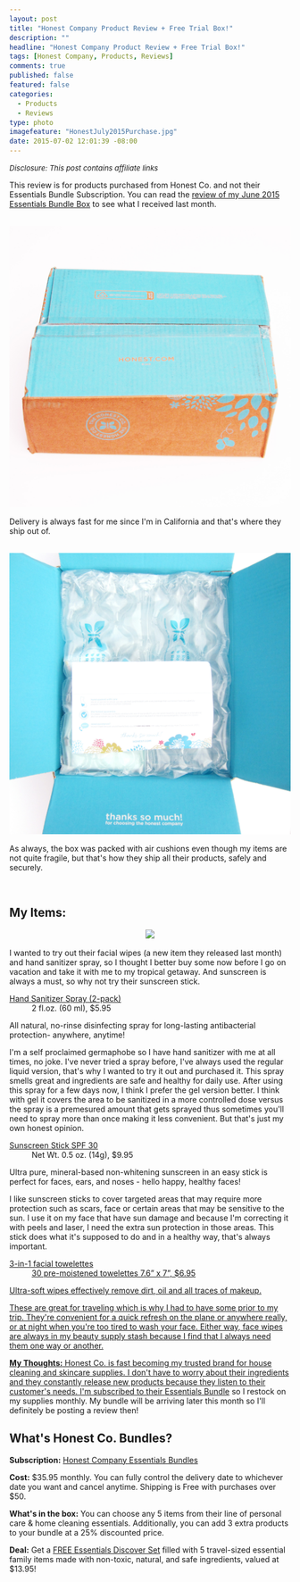 ```yaml
---
layout: post
title: "Honest Company Product Review + Free Trial Box!"
description: ""
headline: "Honest Company Product Review + Free Trial Box!"
tags: [Honest Company, Products, Reviews]
comments: true
published: false
featured: false
categories: 
  - Products
  - Reviews
type: photo
imagefeature: "HonestJuly2015Purchase.jpg"
date: 2015-07-02 12:01:39 -08:00
---
```

<i><font size="2">Disclosure: This post contains affiliate links</font></i>

<p>This review is for products purchased from Honest Co. and not their Essentials Bundle Subscription. You can read the <a href="http://whatsupmailbox.com/subscriptions/reviews/Honest-Company-Essentials-Bundle-June-2015-Review/" target="_blank">review of my June 2015 Essentials Bundle Box</a> to see what I received last month.</p>
<br>

<center><img src='/images/HonestJuly2015PurchaseBox.jpg'></center>
<p>Delivery is always fast for me since I'm in California and that's where they ship out of.</p>
<br>

<center><img src='/images/HonestJuly2015PurchaseOpenBox.jpg'></center>
<p>As always, the box was packed with air cushions even though my items are not quite fragile, but that's how they ship all their products, safely and securely.</p>
<br>

## My Items:

<center><img src='/images/HonestJulu2015Purchase.jpg'></center>

<p>I wanted to try out their facial wipes (a new item they released last month) and hand sanitizer spray, so I thought I better buy some now before I go on vacation and take it with me to my tropical getaway. And sunscreen is always a must, so why not try their sunscreen stick.</p>


<DL>
<DT><a href="http://click.linksynergy.com/link?id=E8Cf336JUvc&offerid=281968.5&type=2&murl=https%3A%2F%2Fwww.honest.com%2Fbath-and-body%2Fhand-sanitizer-spray%3Fsid%3D10025%26cid%3D%7Bifnotmobile%3Agoogle%7D%7Bifmobile%3Agoogle_mobile%7D%26mid%3Dsearch%26aid%3DPLA%3A%7Bproduct_partition_id%7D%3A%7Bproduct_id%7D%3Apla%26pid%3D%7Badtype%7D&LSNSUBSITE=adgid">Hand Sanitizer Spray (2-pack)</a></DT>
<DD>2 fl.oz. (60 ml), $5.95</DD>
</DL>
<p>All natural, no-rinse disinfecting spray for long-lasting antibacterial protection- anywhere, anytime!</p>
<p>I'm a self proclaimed germaphobe so I have hand sanitizer with me at all times, no joke. I've never tried a spray before, I've always used the regular liquid version, that's why I wanted to try it out and purchased it. This spray smells great and ingredients are safe and healthy for daily use. After using this spray for a few days now, I think I prefer the gel version better. I think with gel it covers the area to be sanitized in a more controlled dose versus the spray is a premesured amount that gets sprayed thus sometimes you'll need to spray more than once making it less convenient. But that's just my own honest opinion.</p>

<DL>
<DT><a href="http://click.linksynergy.com/link?id=E8Cf336JUvc&offerid=281968.182&type=2&murl=https%3A%2F%2Fwww.honest.com%2Fbath-and-body%2Fsunscreen-stick%3Fsid%3D10025%26cid%3D%7Bifnotmobile%3Agoogle%7D%7Bifmobile%3Agoogle_mobile%7D%26mid%3Dsearch%26aid%3DPLA%3A%7Bproduct_partition_id%7D%3A%7Bproduct_id%7D%3Apla%26pid%3D%7Badtype%7D&LSNSUBSITE=adgid">Sunscreen Stick SPF 30</a></DT>
<DD>Net Wt. 0.5 oz. (14g), $9.95</DD>
</DL>
<p>Ultra pure, mineral-based non-whitening sunscreen in an easy stick is perfect for faces, ears, and noses - hello happy, healthy faces!</p>
<p>I like sunscreen sticks to cover targeted areas that may require more protection such as scars, face or certain areas that may be sensitive to the sun. I use it on my face that have sun damage and because I'm correcting it with peels and laser, I need the extra sun protection in those areas. This stick does what it's supposed to do and in a healthy way, that's always important.</p>

<DL>
<DT><a href="https://www.honest.com/bath-and-body/facial-towelettes" target="_blank">3-in-1 facial towelettes</DT>
<DD>30 pre-moistened towelettes 7.6” x 7”, $6.95</DD>
</DL>
<p>Ultra-soft wipes effectively remove dirt, oil and all traces of makeup.</p>
<p>These are great for traveling which is why I had to have some prior to my trip. They're convenient for a quick refresh on the plane or anywhere really, or at night when you're too tired to wash your face. Either way, face wipes are always in my beauty supply stash because I find that I always need them one way or another.</p>

<p><b>My Thoughts:</b> Honest Co. is fast becoming my trusted brand for house cleaning and skincare supplies. I don't have to worry about their ingredients and they constantly release new products because they listen to their customer's needs. I'm subscribed to their <a href="http://click.linksynergy.com/link?id=E8Cf336JUvc&offerid=281968.12&type=2&murl=https%3A%2F%2Fwww.honest.com%2Fbath-and-body%2Ffamily-essentials-bundle%3Fsid%3D10025%26cid%3D%7Bifnotmobile%3Agoogle%7D%7Bifmobile%3Agoogle_mobile%7D%26mid%3Dsearch%26aid%3DPLA%3A%7Bproduct_partition_id%7D%3A%7Bproduct_id%7D%3Apla%26pid%3D%7Badtype%7D&LSNSUBSITE=adgid">Essentials Bundle</a> so I restock on my supplies monthly. My bundle will be arriving later this month so I'll definitely be posting a review then!</p>

<H2>What's Honest Co. Bundles?</H2>
<p><b>Subscription:</b> <a href="http://click.linksynergy.com/link?id=E8Cf336JUvc&offerid=281968.12&type=2&murl=https%3A%2F%2Fwww.honest.com%2Fbath-and-body%2Ffamily-essentials-bundle%3Fsid%3D10025%26cid%3D%7Bifnotmobile%3Agoogle%7D%7Bifmobile%3Agoogle_mobile%7D%26mid%3Dsearch%26aid%3DPLA%3A%7Bproduct_partition_id%7D%3A%7Bproduct_id%7D%3Apla%26pid%3D%7Badtype%7D&LSNSUBSITE=adgid">Honest Company Essentials Bundles</a></p>
<p><b>Cost:</b> $35.95 monthly. You can fully control the delivery date to whichever date you want and cancel anytime. Shipping is Free with purchases over $50.</p>
<p><b>What's in the box:</b> You can choose any 5 items from their line of personal care & home cleaning essentials. Additionally, you can add 3 extra products to your bundle at a 25% discounted price.</p>
<p><b>Deal:</b> Get a <a href="http://click.linksynergy.com/fs-bin/click?id=E8Cf336JUvc&offerid=281968.138&type=3&subid=0&LSNSUBSITE=adgid" target="_blank">FREE Essentials Discover Set</a> filled with 5 travel-sized essential family items made with non-toxic, natural, and safe ingredients, valued at $13.95!</p>
<br>
